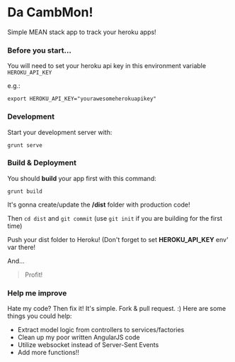 Da CambMon!
===========

Simple MEAN stack app to track your heroku apps!

### Before you start...

You will need to set your heroku api key in this environment variable `HEROKU_API_KEY`

e.g.:

```
export HEROKU_API_KEY="yourawesomeherokuapikey"
```

### Development

Start your development server with:

```
grunt serve
```

### Build & Deployment

You should **build** your app first with this command:

```
grunt build
```

It's gonna create/update the **/dist** folder with production code!

Then `cd dist` and `git commit` (use `git init` if you are building for
the first time)

Push your dist folder to Heroku! (Don't forget to set **HEROKU_API_KEY** env' var there!

And...

> Profit!

### Help me improve

Hate my code? Then fix it! It's simple. Fork & pull request. :)
Here are some things you could help:

* Extract model logic from controllers to services/factories
* Clean up my poor written AngularJS code
* Utilize websocket instead of Server-Sent Events
* Add more functions!!

